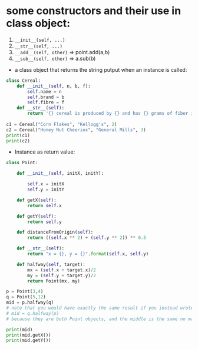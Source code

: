 # some constructors and their use in class object:   
1. `__init__(self, ...)`
2. `__str__(self, ...)`  
3. `__add__(self, other)`  => point.add(a,b)  
4. `__sub__(self, other)`  => a.sub(b)  

* a class object that returns the string putput when an instance is called:  
```python
class Cereal:
    def __init__(self, n, b, f):
        self.name = n
        self.brand = b
        self.fibre = f
    def __str__(self):
        return '{} cereal is produced by {} and has {} grams of fiber in every serving!'.format(self.name, self.brand, self.fibre)
    
c1 = Cereal("Corn Flakes", "Kellogg's", 2)
c2 = Cereal("Honey Nut Cheerios", "General Mills", 3)
print(c1)
print(c2)
```
* Instance as return value:  
```python
class Point:

    def __init__(self, initX, initY):

        self.x = initX
        self.y = initY

    def getX(self):
        return self.x

    def getY(self):
        return self.y

    def distanceFromOrigin(self):
        return ((self.x ** 2) + (self.y ** 2)) ** 0.5

    def __str__(self):
        return "x = {}, y = {}".format(self.x, self.y)

    def halfway(self, target):
        mx = (self.x + target.x)/2
        my = (self.y + target.y)/2
        return Point(mx, my)

p = Point(3,4)
q = Point(5,12)
mid = p.halfway(q)
# note that you would have exactly the same result if you instead wrote
# mid = q.halfway(p)
# because they are both Point objects, and the middle is the same no matter what

print(mid)
print(mid.getX())
print(mid.getY())
```
